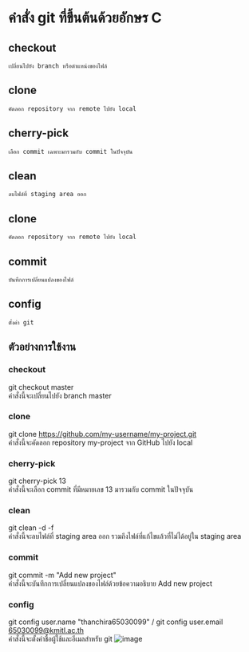 # คำสั่ง git ที่ขึ้นต้นด้วยอักษร C
## checkout 
    เปลี่ยนไปยัง branch หรือตำแหน่งของไฟล์
## clone 
    คัดลอก repository จาก remote ไปยัง local
## cherry-pick 
    เลือก commit เฉพาะมารวมกับ commit ในปัจจุบัน
## clean 
    ลบไฟล์ที่ staging area ออก
## clone 
    คัดลอก repository จาก remote ไปยัง local
## commit 
    บันทึกการเปลี่ยนแปลงของไฟล์
## config 
    ตั้งค่า git
    
## ตัวอย่างการใช้งาน
### checkout
 git checkout master
<br>
คำสั่งนี้จะเปลี่ยนไปยัง branch master
<br>
### clone
 git clone https://github.com/my-username/my-project.git 
<br>
คำสั่งนี้จะคัดลอก repository my-project จาก GitHub ไปยัง local
<br>
### cherry-pick
 git cherry-pick 13 
<br>
คำสั่งนี้จะเลือก commit ที่มีหมายเลข 13 มารวมกับ commit ในปัจจุบัน
<br>
### clean
git clean -d -f 
<br>
คำสั่งนี้จะลบไฟล์ที่ staging area ออก รวมถึงไฟล์ที่แก้ไขแล้วที่ไม่ได้อยู่ใน staging area
<br>
### commit
git commit -m "Add new project"
<br>
คำสั่งนี้จะบันทึกการเปลี่ยนแปลงของไฟล์ด้วยข้อความอธิบาย Add new project
<br>
### config
git config user.name "thanchira65030099" /
git config user.email 65030099@kmitl.ac.th
<br>
คำสั่งนี้จะตั้งค่าชื่อผู้ใช้และอีเมลสำหรับ git
![image](https://github.com/ThanchiraCharakhon099/Git_A-Z_Mission_65030099/assets/144195708/8f803c24-b735-4f97-b629-ec269bbc4b88)

